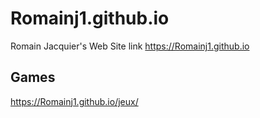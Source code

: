 # Romainj1.github.io
Romain Jacquier's Web Site 
link 
https://Romainj1.github.io
## Games
https://Romainj1.github.io/jeux/
